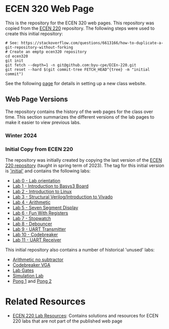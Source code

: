 # ECEN 320 Web Page

This is the repository for the ECEN 320 web pages.
This repository was copied from the [ECEN 220](https://github.com/byu-cpe/ECEn-220) repository. 
The following steps were used to create this initial repository:
```
# See: https://stackoverflow.com/questions/6613166/how-to-duplicate-a-git-repository-without-forking
# Create an emptp ecen320 repository
cd ecen320
git init
git fetch --depth=1 -n git@github.com:byu-cpe/ECEn-220.git
git reset --hard $(git commit-tree FETCH_HEAD^{tree} -m "initial commit")
```

See the following [page](https://github.com/byu-cpe/ECEn-220/blob/master/README.md) for details in setting up a new class website.

## Web Page Versions

The repository contains the history of the web pages for the class over time. 
This section summarizes the different versions of the lab pages to make it easier to view previous labs.

### Winter 2024


### Initial Copy from ECEN 220

The repository was initially created by copying the last version of the [ECEN 220 repository](https://github.com/byu-cpe/ECEn-220) (taught in spring term of 2023).
The tag for this initial version is ['initial'](https://github.com/byu-cpe/ecen320/tree/Initial) and contains the following labs:
* [Lab 0 - Lab orientation](https://github.com/byu-cpe/ecen320/blob/Initial/_labs/lab_00.md)
* [Lab 1 - Introduction to Basys3 Board](https://github.com/byu-cpe/ecen320/blob/Initial/_labs/lab_01.md)
* [Lab 2 - Introduction to Linux](https://github.com/byu-cpe/ecen320/blob/Initial/_labs/lab_02.md)
* [Lab 3 - Structural Verilog/Introduction to Vivado](https://github.com/byu-cpe/ecen320/blob/Initial/_labs/lab_03.md)
* [Lab 4 - Arithmetic](https://github.com/byu-cpe/ecen320/blob/Initial/_labs/lab_04.md)
* [Lab 5 - Seven Segment Display](https://github.com/byu-cpe/ecen320/blob/Initial/_labs/lab_05.md)
* [Lab 6 - Fun With Registers](https://github.com/byu-cpe/ecen320/blob/Initial/_labs/lab_06.md)
* [Lab 7 - Stopwatch](https://github.com/byu-cpe/ecen320/blob/Initial/_labs/lab_07.md)
* [Lab 8 - Debouncer](https://github.com/byu-cpe/ecen320/blob/Initial/_labs/lab_08.md)
* [Lab 9 - UART Transmitter](https://github.com/byu-cpe/ecen320/blob/Initial/_labs/lab_09.md)
* [Lab 10 - Codebreaker](https://github.com/byu-cpe/ecen320/blob/Initial/_labs/lab_10.md)
* [Lab 11 - UART Receiver](https://github.com/byu-cpe/ecen320/blob/Initial/_labs/lab_11.md)

This initial repository also contains a number of historical 'unused' labs:
* [Arithmetic no subtractor](https://github.com/byu-cpe/ecen320/blob/Initial/unusedPages/arithematic_no_subtractor.md)
* [Codebreaker VGA](https://github.com/byu-cpe/ecen320/blob/Initial/unusedPages/lab_codebreaker_vga.md)
* [Lab Gates](https://github.com/byu-cpe/ecen320/blob/Initial/unusedPages/lab_gates.md)
* [Simulation Lab](https://github.com/byu-cpe/ecen320/blob/Initial/unusedPages/lab_sim.md)
* [Pong 1](https://github.com/byu-cpe/ecen320/blob/Initial/unusedPages/pong_1.md) and [Pong 2](https://github.com/byu-cpe/ecen320/blob/Initial/unusedPages/pong_2.md)

# Related Resources

* [ECEN 220 Lab Resources](https://github.com/byu-cpe/ecen220_labs): Contains solutions and resources for ECEN 220 labs that are not part of the published web page
